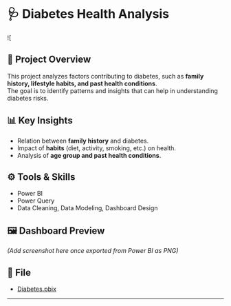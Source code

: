 # 🩺 Diabetes Health Analysis
![
## 📌 Project Overview
This project analyzes factors contributing to diabetes, such as **family history, lifestyle habits, and past health conditions**.  
The goal is to identify patterns and insights that can help in understanding diabetes risks.

## 📊 Key Insights
- Relation between **family history** and diabetes.
- Impact of **habits** (diet, activity, smoking, etc.) on health.
- Analysis of **age group and past health conditions**.

## ⚙️ Tools & Skills
- Power BI
- Power Query
- Data Cleaning, Data Modeling, Dashboard Design

## 🖼️ Dashboard Preview
*(Add screenshot here once exported from Power BI as PNG)*

## 📂 File
- [Diabetes.pbix](./Diabetes.pbix)

---

